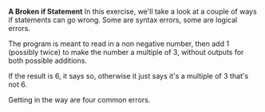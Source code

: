 <b>A Broken if Statement</b>
In this exercise, we'll take a look at a couple of ways if statements can go wrong. Some are syntax errors, some are logical errors.

The program is meant to read in a non negative number, then add 1 (possibly twice) to make the number a multiple of 3, without outputs for both possible additions.

If the result is 6, it says so, otherwise it just says it's a multiple of 3 that's not 6.

Getting in the way are four common errors.